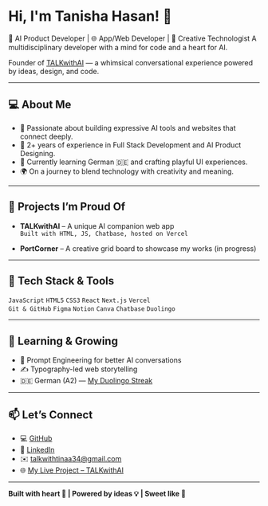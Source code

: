 # Hi, I'm Tanisha Hasan! 👋

🎀 AI Product Developer | 🌐 App/Web Developer | 🎢 Creative Technologist
A multidisciplinary developer with a mind for code and a heart for AI.


Founder of [TALKwithAI](https://talkwithai-tanisha.vercel.app) — a whimsical conversational experience powered by ideas, design, and code.

---

## 💻 About Me
- 🧠 Passionate about building expressive AI tools and websites that connect deeply.
- 🚀 2+ years of experience in Full Stack Development and AI Product Designing.
- 🌸 Currently learning German 🇩🇪 and crafting playful UI experiences.
- 🌍 On a journey to blend technology with creativity and meaning.

---

## 🧩 Projects I’m Proud Of
- **TALKwithAI** – A unique AI companion web app  
  `Built with HTML, JS, Chatbase, hosted on Vercel`

- **PortCorner** – A creative grid board to showcase my works (in progress)

---

## 🔧 Tech Stack & Tools
`JavaScript` `HTML5` `CSS3` `React` `Next.js` `Vercel`  
`Git & GitHub` `Figma` `Notion` `Canva` `Chatbase` `Duolingo`  

---

## 🌱 Learning & Growing
- 📘 Prompt Engineering for better AI conversations  
- ✍️ Typography-led web storytelling  
- 🇩🇪 German (A2) — [My Duolingo Streak](https://www.duolingo.com/profile/rehamm_.D)

---

## 📫 Let’s Connect
- 💻 [GitHub](https://github.com/rehamm-D)  
- 💼 [LinkedIn](https://www.linkedin.com/in/tanisha-shaikh-46b322232)  
- ✉️ talkwithtinaa34@gmail.com  
- 🌐 [My Live Project – TALKwithAI](https://talkwithai-tanisha.vercel.app)

---

**Built with heart 🎀 | Powered by ideas 💡 | Sweet like 🍒**

